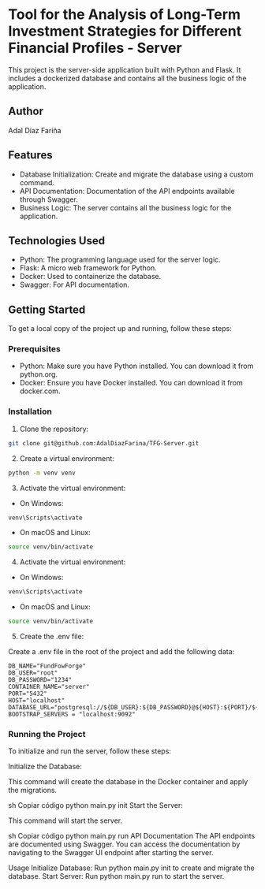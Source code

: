 # Tool for the Analysis of Long-Term Investment Strategies for Different Financial Profiles - Server
This project is the server-side application built with Python and Flask. It includes a dockerized database and contains all the business logic of the application.

## Author
Adal Díaz Fariña
## Features
- Database Initialization: Create and migrate the database using a custom command.
- API Documentation: Documentation of the API endpoints available through Swagger.
- Business Logic: The server contains all the business logic for the application.
## Technologies Used
- Python: The programming language used for the server logic.
- Flask: A micro web framework for Python.
- Docker: Used to containerize the database.
- Swagger: For API documentation.
## Getting Started
To get a local copy of the project up and running, follow these steps:

### Prerequisites
- Python: Make sure you have Python installed. You can download it from python.org.
- Docker: Ensure you have Docker installed. You can download it from docker.com.

### Installation
1. Clone the repository:

```sh
git clone git@github.com:AdalDiazFarina/TFG-Server.git
```

2. Create a virtual environment:

```sh 
python -m venv venv
```

3. Activate the virtual environment:

- On Windows:
```sh 
venv\Scripts\activate
```

- On macOS and Linux:
```sh 
source venv/bin/activate
```

4. Activate the virtual environment:
- On Windows:
```sh 
venv\Scripts\activate
```
- On macOS and Linux:
```sh 
source venv/bin/activate
```
5. Create the .env file:

Create a .env file in the root of the project and add the following data:

```env
DB_NAME="FundFowForge"
DB_USER="root"
DB_PASSWORD="1234"
CONTAINER_NAME="server"
PORT="5432"
HOST="localhost"
DATABASE_URL="postgresql://${DB_USER}:${DB_PASSWORD}@${HOST}:${PORT}/${DB_NAME}"
BOOTSTRAP_SERVERS = "localhost:9092"
```

### Running the Project
To initialize and run the server, follow these steps:

Initialize the Database:

This command will create the database in the Docker container and apply the migrations.

sh
Copiar código
python main.py init
Start the Server:

This command will start the server.

sh
Copiar código
python main.py run
API Documentation
The API endpoints are documented using Swagger. You can access the documentation by navigating to the Swagger UI endpoint after starting the server.

Usage
Initialize Database: Run python main.py init to create and migrate the database.
Start Server: Run python main.py run to start the server.
